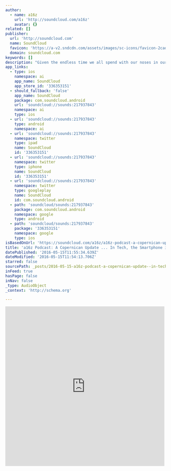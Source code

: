 ```yaml
---
author:
  - name: a16z
    url: 'http://soundcloud.com/a16z'
    avatar: {}
related: []
publisher:
  url: 'http://soundcloud.com'
  name: SoundCloud
  favicon: 'https://a-v2.sndcdn.com/assets/images/sc-icons/favicon-2cadd14b.ico'
  domain: soundcloud.com
keywords: []
description: "Given the endless time we all spend with our noses in our phones, it may not be too surprising to hear that the smartphone has taken over the tech world. But the smartphone's dominance is so complete, says a16z's Benedict Evans, that it's useful to think of it as the sun, the object around which everything else in the (technology) planetary system revolves."
app_links:
  - type: ios
    namespace: ai
    app_name: SoundCloud
    app_store_id: '336353151'
  - should_fallback: 'false'
    app_name: SoundCloud
    package: com.soundcloud.android
    url: 'soundcloud://sounds:217937843'
    namespace: ai
    type: ios
  - url: 'soundcloud://sounds:217937843'
    type: android
    namespace: ai
  - url: 'soundcloud://sounds:217937843'
    namespace: twitter
    type: ipad
    name: SoundCloud
    id: '336353151'
  - url: 'soundcloud://sounds:217937843'
    namespace: twitter
    type: iphone
    name: SoundCloud
    id: '336353151'
  - url: 'soundcloud://sounds:217937843'
    namespace: twitter
    type: googleplay
    name: SoundCloud
    id: com.soundcloud.android
  - path: 'soundcloud/sounds:217937843'
    package: com.soundcloud.android
    namespace: google
    type: android
  - path: 'soundcloud/sounds:217937843'
    package: '336353151'
    namespace: google
    type: ios
isBasedOnUrl: 'https://soundcloud.com/a16z/a16z-podcast-a-copernican-update-in-tech-the-smartphone-is-the-center'
title: 'a16z Podcast: A Copernican Update ... In Tech, the Smartphone is the Center by a16z'
datePublished: '2016-05-15T11:55:34.639Z'
dateModified: '2016-05-15T11:54:13.706Z'
starred: false
sourcePath: _posts/2016-05-15-a16z-podcast-a-copernican-update--in-tech-the-smartphon.md
inFeed: true
hasPage: false
inNav: false
_type: AudioObject
_context: 'http://schema.org'

---
```

<iframe src="https://cdn.embedly.com/widgets/media.html?src=https%3A%2F%2Fw.soundcloud.com%2Fplayer%2F%3Fvisual%3Dtrue%26url%3Dhttp%253A%252F%252Fapi.soundcloud.com%252Ftracks%252F217937843%26show_artwork%3Dtrue&amp;url=https%3A%2F%2Fsoundcloud.com%2Fa16z%2Fa16z-podcast-a-copernican-update-in-tech-the-smartphone-is-the-center&amp;image=http%3A%2F%2Fi1.sndcdn.com%2Fartworks-000125454065-vk52my-t500x500.jpg&amp;key=b7d04c9b404c499eba89ee7072e1c4f7&amp;type=text%2Fhtml&amp;schema=soundcloud" width="500" height="500" scrolling="no" frameborder="0" allowfullscreen="" style=""></iframe>